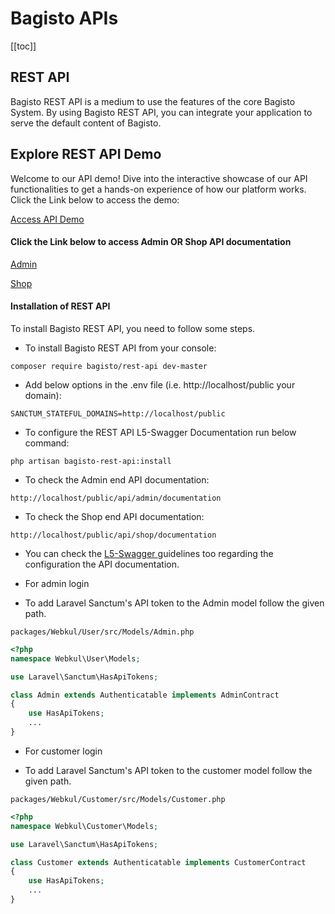 # Bagisto APIs

[[toc]]

## REST API

Bagisto REST API is a medium to use the features of the core Bagisto System. By using Bagisto REST API, you can integrate your application to serve the default content of Bagisto.

## Explore REST API Demo

Welcome to our API demo! Dive into the interactive showcase of our API functionalities to get a hands-on experience of how our platform works. Click the Link below to access the demo:

[Access API Demo](https://demo.bagisto.com/bagisto-api-demo-common)

#### Click the Link below to access Admin OR Shop API documentation 

[Admin](https://demo.bagisto.com/bagisto-api-demo-common/api/admin/documentation)

[Shop](https://demo.bagisto.com/bagisto-api-demo-common/api/shop/documentation)


#### Installation of REST API

To install Bagisto REST API, you need to follow some steps.

- To install Bagisto REST API from your console:

~~~
composer require bagisto/rest-api dev-master
~~~

- Add below options in the .env file (i.e. http://localhost/public your domain):

~~~
SANCTUM_STATEFUL_DOMAINS=http://localhost/public
~~~

- To configure the REST API L5-Swagger Documentation run below command:

~~~
php artisan bagisto-rest-api:install
~~~

- To check the Admin end API documentation:

~~~
http://localhost/public/api/admin/documentation
~~~

- To check the Shop end API documentation:

~~~
http://localhost/public/api/shop/documentation
~~~

* You can check the <a href="https://github.com/DarkaOnLine/L5-Swagger"> L5-Swagger </a> guidelines too regarding the configuration the API documentation.

-  For admin login

* To add Laravel Sanctum's API token to the Admin model follow the given path.

~~~
packages/Webkul/User/src/Models/Admin.php
~~~

~~~php
<?php
namespace Webkul\User\Models;

use Laravel\Sanctum\HasApiTokens;

class Admin extends Authenticatable implements AdminContract
{
    use HasApiTokens;
    ...
}
~~~

-  For customer login

* To add Laravel Sanctum's API token to the customer model follow the given path.

~~~
packages/Webkul/Customer/src/Models/Customer.php
~~~

~~~php
<?php
namespace Webkul\Customer\Models;

use Laravel\Sanctum\HasApiTokens;

class Customer extends Authenticatable implements CustomerContract
{
    use HasApiTokens;
    ...
}
~~~